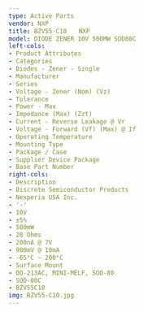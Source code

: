 ```yaml
---
type: Active Parts
vendor: NXP
title: BZV55-C10　　NXP
model: DIODE ZENER 10V 500MW SOD80C
left-cols:
- Product Attributes
- Categories
- Diodes - Zener - Single
- Manufacturer
- Series
- Voltage - Zener (Nom) (Vz)
- Tolerance
- Power - Max
- Impedance (Max) (Zzt)
- Current - Reverse Leakage @ Vr
- Voltage - Forward (Vf) (Max) @ If
- Operating Temperature
- Mounting Type
- Package / Case
- Supplier Device Package
- Base Part Number
right-cols:
- Description
- Discrete Semiconductor Products
- Nexperia USA Inc.
- '-'
- 10V
- ±5%
- 500mW
- 20 Ohms
- 200nA @ 7V
- 900mV @ 10mA
- -65°C ~ 200°C
- Surface Mount
- DO-213AC, MINI-MELF, SOD-80
- SOD-80C
- BZV55C10
img: BZV55-C10.jpg
---
```

